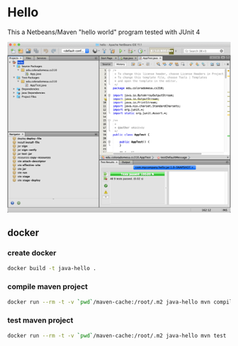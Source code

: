 # Hello

This a Netbeans/Maven "hello world" program tested with JUnit 4

![pass.png](pass.png)

## docker 

### create docker

```bash
docker build -t java-hello .
```

### compile maven project
```bash
docker run --rm -t -v `pwd`/maven-cache:/root/.m2 java-hello mvn compile
```

### test maven project
```bash
docker run --rm -t -v `pwd`/maven-cache:/root/.m2 java-hello mvn test
```
